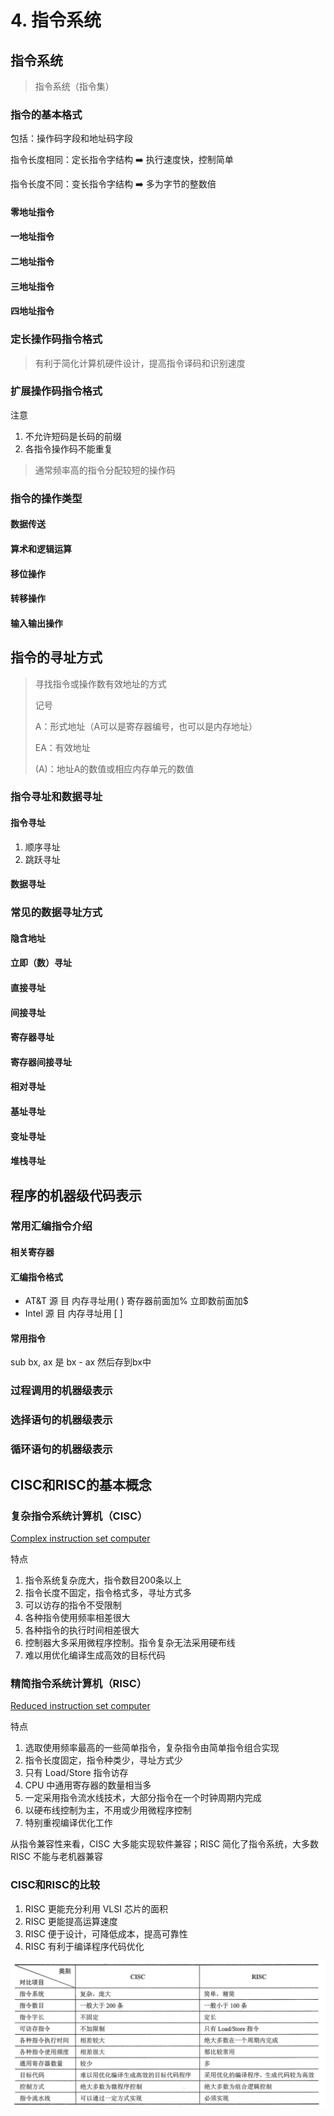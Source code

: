 # 4. 指令系统

## 指令系统

> 指令系统（指令集）

### 指令的基本格式

包括：操作码字段和地址码字段

指令长度相同：定长指令字结构 ➡️ 执行速度快，控制简单

指令长度不同：变长指令字结构 ➡️ 多为字节的整数倍

#### 零地址指令

#### 一地址指令

#### 二地址指令

#### 三地址指令

#### 四地址指令

### 定长操作码指令格式

> 有利于简化计算机硬件设计，提高指令译码和识别速度

### 扩展操作码指令格式

注意

1. 不允许短码是长码的前缀
2. 各指令操作码不能重复

> 通常频率高的指令分配较短的操作码

### 指令的操作类型

#### 数据传送

#### 算术和逻辑运算

#### 移位操作

#### 转移操作

#### 输入输出操作

## 指令的寻址方式

> 寻找指令或操作数有效地址的方式
>
> 记号
>
> A：形式地址（A可以是寄存器编号，也可以是内存地址）
>
> EA：有效地址
>
> (A)：地址A的数值或相应内存单元的数值

### 指令寻址和数据寻址

#### 指令寻址

1. 顺序寻址
2. 跳跃寻址

#### 数据寻址

### 常见的数据寻址方式

#### 隐含地址

#### 立即（数）寻址

#### 直接寻址

#### 间接寻址

#### 寄存器寻址

#### 寄存器间接寻址

#### 相对寻址

#### 基址寻址

#### 变址寻址

#### 堆栈寻址

## 程序的机器级代码表示

### 常用汇编指令介绍

#### 相关寄存器

#### 汇编指令格式

- AT&T	源	目	内存寻址用( )	寄存器前面加%	立即数前面加$
- Intel	源	目	内存寻址用 [ ]

#### 常用指令

sub bx, ax 是 bx - ax 然后存到bx中

### 过程调用的机器级表示

### 选择语句的机器级表示

### 循环语句的机器级表示

## CISC和RISC的基本概念

### 复杂指令系统计算机（CISC）

[Complex instruction set computer](https://en.wikipedia.org/wiki/Complex_instruction_set_computer)

特点

1. 指令系统复杂庞大，指令数目200条以上
2. 指令长度不固定，指令格式多，寻址方式多
3. 可以访存的指令不受限制
4. 各种指令使用频率相差很大
5. 各种指令的执行时间相差很大
6. 控制器大多采用微程序控制。指令复杂无法采用硬布线
7. 难以用优化编译生成高效的目标代码

### 精简指令系统计算机（RISC）

[Reduced instruction set computer](https://en.wikipedia.org/wiki/Reduced_instruction_set_computer)

特点

1. 选取使用频率最高的一些简单指令，复杂指令由简单指令组合实现
2. 指令长度固定，指令种类少，寻址方式少
3. 只有 Load/Store 指令访存
4. CPU 中通用寄存器的数量相当多
5. 一定采用指令流水线技术，大部分指令在一个时钟周期内完成
6. 以硬布线控制为主，不用或少用微程序控制
7. 特别重视编译优化工作

从指令兼容性来看，CISC 大多能实现软件兼容；RISC 简化了指令系统，大多数 RISC 不能与老机器兼容

### CISC和RISC的比较

1. RISC 更能充分利用 VLSI 芯片的面积
2. RISC 更能提高运算速度
3. RISC 便于设计，可降低成本，提高可靠性
4. RISC 有利于编译程序代码优化

![CISC和RISC的比较](https://raw.githubusercontent.com/BluePrintYang/PicHub/master/premaster/image-20231123164928215.png)
